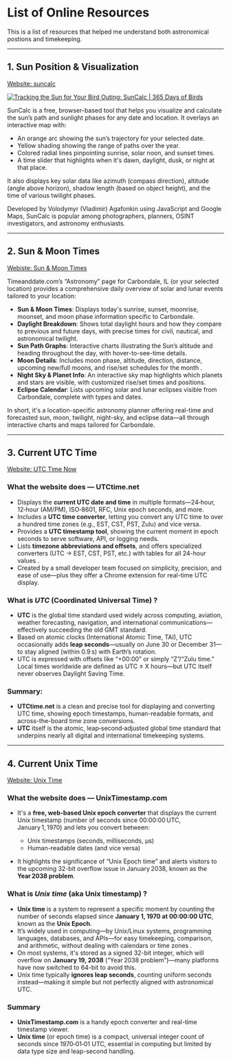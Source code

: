# List of Online Resources

This is a list of resources that helped me understand both astronomical postions and timekeeping.

---

## 1. Sun Position & Visualization
[Website: suncalc](https://www.suncalc.org/#/37.7259,-89.2152,12/2025.06.13/21:48/1/2)

[![Tracking the Sun for Your Bird Outing: SunCalc | 365 Days of Birds](https://tse2.mm.bing.net/th?id=OIP.wZYpi-inAKWv5jR4iVzpiAHaEK\&pid=Api)](https://www.365daysofbirds.com/2023/08/11/tracking-the-sun-for-your-bird-outing-suncalc/)

SunCalc is a free, browser-based tool that helps you visualize and calculate the sun’s path and sunlight phases for any date and location. It overlays an interactive map with:

* An orange arc showing the sun’s trajectory for your selected date.
* Yellow shading showing the range of paths over the year.
* Colored radial lines pinpointing sunrise, solar noon, and sunset times.
* A time slider that highlights when it's dawn, daylight, dusk, or night at that place.

It also displays key solar data like azimuth (compass direction), altitude (angle above horizon), shadow length (based on object height), and the time of various twilight phases.

Developed by Volodymyr (Vladimir) Agafonkin using JavaScript and Google Maps, SunCalc is popular among photographers, planners, OSINT investigators, and astronomy enthusiasts.

---


## 2. Sun & Moon Times
[Webiste: Sun & Moon Times](https://www.timeanddate.com/astronomy/usa/carbondale)

Timeanddate.com’s “Astronomy” page for Carbondale, IL (or your selected location) provides a comprehensive daily overview of solar and lunar events tailored to your location:

* **Sun & Moon Times**: Displays today's sunrise, sunset, moonrise, moonset, and moon phase information specific to Carbondale.
* **Daylight Breakdown**: Shows total daylight hours and how they compare to previous and future days, with precise times for civil, nautical, and astronomical twilight.
* **Sun Path Graphs**: Interactive charts illustrating the Sun’s altitude and heading throughout the day, with hover-to-see-time details.
* **Moon Details**: Includes moon phase, altitude, direction, distance, upcoming new/full moons, and rise/set schedules for the month .
* **Night Sky & Planet Info**: An interactive sky map highlights which planets and stars are visible, with customized rise/set times and positions.
* **Eclipse Calendar**: Lists upcoming solar and lunar eclipses visible from Carbondale, complete with types and dates.

In short, it's a location-specific astronomy planner offering real-time and forecasted sun, moon, twilight, night-sky, and eclipse data—all through interactive charts and maps tailored for Carbondale.

---

## 3. Current UTC Time
[Website: UTC Time Now](https://www.utctime.net/)

### What the website does — UTCtime.net

* Displays the **current UTC date and time** in multiple formats—24‑hour, 12‑hour (AM/PM), ISO‑8601, RFC, Unix epoch seconds, and more.
* Includes a **UTC time converter**, letting you convert any UTC time to over a hundred time zones (e.g., EST, CST, PST, Zulu) and vice versa.
* Provides a **UTC timestamp tool**, showing the current moment in epoch seconds to serve software, API, or logging needs.
* Lists **timezone abbreviations and offsets**, and offers specialized converters (UTC → EST, CST, PST, etc.) with tables for all 24-hour values .
* Created by a small developer team focused on simplicity, precision, and ease of use—plus they offer a Chrome extension for real-time UTC display.

### What is *UTC* (Coordinated Universal Time) ?

* **UTC** is the global time standard used widely across computing, aviation, weather forecasting, navigation, and international communications—effectively succeeding the old GMT standard.
* Based on atomic clocks (International Atomic Time, TAI), UTC occasionally adds **leap seconds**—usually on June 30 or December 31—to stay aligned (within 0.9 s) with Earth’s rotation.
* UTC is expressed with offsets like “+00:00” or simply “Z”/“Zulu time.” Local times worldwide are defined as UTC ± X hours—but UTC itself never observes Daylight Saving Time.


### Summary:

* **UTCtime.net** is a clean and precise tool for displaying and converting UTC time, showing epoch timestamps, human-readable formats, and across-the-board time zone conversions.
* **UTC** itself is the atomic, leap‑second‑adjusted global time standard that underpins nearly all digital and international timekeeping systems.

[1]: https://www.utctime.net/?utm_source=chatgpt.com "UTC Time Now"
[2]: https://www.utctime.net/utc-timestamp?utm_source=chatgpt.com "UTC Timestamp Time in Seconds"
[3]: https://www.utctime.net/about-us?utm_source=chatgpt.com "About Us - UTC Time"
[4]: https://en.wikipedia.org/wiki/Coordinated_Universal_Time?utm_source=chatgpt.com "Coordinated Universal Time - Wikipedia"
[5]: https://www.timeanddate.com/worldclock/timezone/utc?utm_source=chatgpt.com "Current UTC — Coordinated Universal Time - Time and Date"

---


## 4. Current Unix Time
[Website: Unix Time](https://www.unixtimestamp.com/)


### What the website does — UnixTimestamp.com

* It's a **free, web-based Unix epoch converter** that displays the current Unix timestamp (number of seconds since 00:00:00 UTC, January 1, 1970) and lets you convert between:

  * Unix timestamps (seconds, milliseconds, µs)
  * Human-readable dates (and vice versa)
* It highlights the significance of “Unix Epoch time” and alerts visitors to the upcoming 32-bit overflow issue in January 2038, known as the **Year 2038 problem**.


### What is *Unix time* (aka Unix timestamp) ?

* **Unix time** is a system to represent a specific moment by counting the number of seconds elapsed since **January 1, 1970 at 00:00:00 UTC**, known as the **Unix Epoch**.
* It’s widely used in computing—by Unix/Linux systems, programming languages, databases, and APIs—for easy timekeeping, comparison, and arithmetic, without dealing with calendars or time zones .
* On most systems, it's stored as a signed 32-bit integer, which will overflow on **January 19, 2038** (“Year 2038 problem”)—many platforms have now switched to 64-bit to avoid this.
* Unix time typically **ignores leap seconds**, counting uniform seconds instead—making it simple but not perfectly aligned with astronomical UTC.


### Summary

* **UnixTimestamp.com** is a handy epoch converter and real-time timestamp viewer.
* **Unix time** (or epoch time) is a compact, universal integer count of seconds since 1970‑01‑01 UTC, essential in computing but limited by data type size and leap-second handling.

[1]: https://www.wired.com/2001/09/unix-tick-tocks-to-a-billion?utm_source=chatgpt.com "Unix Tick Tocks to a Billion"
[2]: https://automatorplugin.com/convert-unix-timestamp-to-dates-in-google-sheets-airtable/?utm_source=chatgpt.com "How to Convert Unix Timestamps to Dates in Google Sheets & Airtable"
[3]: https://www.unixtimestamp.com/?utm_source=chatgpt.com "Unix Time Stamp - Epoch Converter"
[4]: https://en.wikipedia.org/wiki/Unix_time?utm_source=chatgpt.com "Unix time"
[5]: https://developer.mozilla.org/en-US/docs/Glossary/Unix_time?utm_source=chatgpt.com "Unix time - Glossary - MDN Web Docs"


